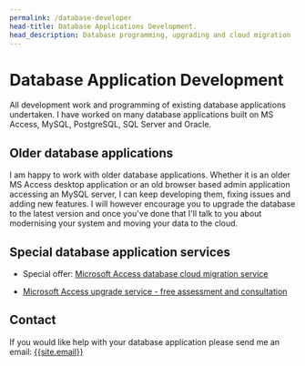 ```yaml
---
permalink: /database-developer
head-title: Database Applications Development.
head_description: Database programming, upgrading and cloud migration
---
```


# <i class="fa fa-database icon-db" ></i> Database Application Development

All development work and programming of existing database applications undertaken.  I have worked on many database applications built on MS Access, MySQL, PostgreSQL, SQL Server and Oracle.

## Older database applications

I am happy to work with older database applications. Whether it is an older MS Access desktop application or an old browser based admin application accessing an MySQL server,  I can keep developing them, fixing issues and adding new features. I will however encourage you to upgrade the database to the latest version and once you've done that I'll talk to you about modernising your system and moving your data to the cloud.

## Special database application services

- Special offer: [Microsoft Access database cloud migration service](/landing/ms-access-cloud) <i class="fas fa-heart" ></i>

- [Microsoft Access upgrade service - free assessment and consultation](/ms-access-upgrade)

## Contact

If you would like help with your database application please send me an email: [{{site.email}}](mailto:{{site.email}})

